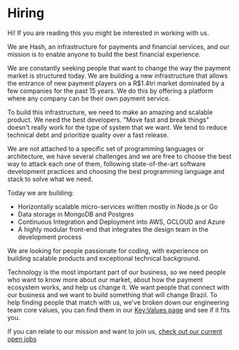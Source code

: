 # Hiring

Hi! If you are reading this you might be interested in working with us.

We are Hash, an infrastructure for payments and financial services, and our mission is to enable anyone to build the best financial experience.

We are constantly seeking people that want to change the way the payment market is structured today. We are building a new infrastructure that allows the entrance of new payment players on a R$1.4tri market dominated by a few companies for the past 15 years. We do this by offering a platform where any company can be their own payment service.

To build this infrastructure, we need to make an amazing and scalable product. We need the best developers. "Move fast and break things" doesn't really work for the type of system that we want. We tend to reduce technical debt and prioritize quality over a fast release.

We are not attached to a specific set of programming languages or architecture, we have several challenges and we are free to choose the best way to attack each one of them, following state-of-the-art software development practices and choosing the best programming language and stack to solve what we need.

Today we are building:

* Horizontally scalable micro-services written mostly in Node.js or Go
* Data storage in MongoDB and Postgres
* Continuous Integration and Deployment into AWS, GCLOUD and Azure
* A highly modular front-end that integrates the design team in the development process

We are looking for people passionate for coding, with experience on building scalable products and exceptional technical background.

Technology is the most important part of our business, so we need people who want to know more about our market, about how the payment ecosystem works, and help us change it. We want people that connect with our business and we want to build something that will change Brazil. To help finding people that match with us, we've broken down our engineering team core values, you can find them in our [Key:Values page](https://www.keyvalues.com/hash) and see if it fits you.

If you can relate to our mission and want to join us, [check out our current open jobs](https://hashlab.workable.com/)


